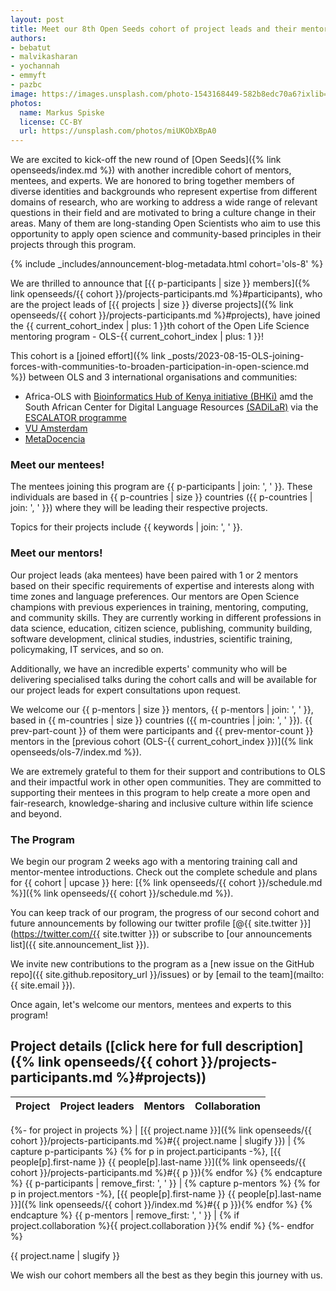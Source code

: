 ```yaml
---
layout: post
title: Meet our 8th Open Seeds cohort of project leads and their mentors
authors:
- bebatut
- malvikasharan
- yochannah
- emmyft
- pazbc
image: https://images.unsplash.com/photo-1543168449-582b8edc70a6?ixlib=rb-4.0.3&ixid=M3wxMjA3fDB8MHxwaG90by1wYWdlfHx8fGVufDB8fHx8fA%3D%3D&auto=format&fit=crop&w=2670&q=80
photos:
  name: Markus Spiske
  license: CC-BY
  url: https://unsplash.com/photos/miUKObXBpA0
---
```


We are excited to kick-off the new round of [Open Seeds]({% link openseeds/index.md %}) with another incredible cohort of mentors, mentees, and experts. We are honored to bring together members of diverse identities and backgrounds who represent expertise from different domains of research, who are working to address a wide range of relevant questions in their field and are motivated to bring a culture change in their areas. Many of them are long-standing Open Scientists who aim to use this opportunity to apply open science and community-based principles in their projects through this program.

{% include _includes/announcement-blog-metadata.html cohort='ols-8' %}

We are thrilled to announce that [{{ p-participants | size }} members]({% link openseeds/{{ cohort }}/projects-participants.md %}#participants), who are the project leads of [{{ projects | size }} diverse projects]({% link openseeds/{{ cohort }}/projects-participants.md %}#projects), have joined the {{ current_cohort_index | plus: 1 }}th cohort of the Open Life Science mentoring program - OLS-{{ current_cohort_index | plus: 1 }}!

This cohort is a [joined effort]({% link _posts/2023-08-15-OLS-joining-forces-with-communities-to-broaden-participation-in-open-science.md %}) between OLS and 3 international organisations and communities:
- Africa-OLS with [Bioinformatics Hub of Kenya initiative (BHKi)](https://bhki.org/) amd the South African Center for Digital Language Resources [(SADiLaR)](https://sadilar.org/index.php/en/) via the [ESCALATOR programme](https://escalator.sadilar.org/)
- [VU Amsterdam](https://vu.nl/en)
- [MetaDocencia](https://www.metadocencia.org/)


### Meet our mentees!

The mentees joining this program are {{ p-participants | join: ', ' }}. These individuals are based in {{ p-countries | size }} countries ({{ p-countries | join: ', ' }}) where they will be leading their respective projects.

Topics for their projects include {{ keywords | join: ', ' }}.

### Meet our mentors!

Our project leads (aka mentees) have been paired with 1 or 2 mentors based on their specific requirements of expertise and interests along with time zones and language preferences. Our mentors are Open Science champions with previous experiences in training, mentoring, computing, and community skills. They are currently working in different professions in data science, education, citizen science, publishing, community building, software development, clinical studies, industries, scientific training, policymaking, IT services, and so on.

Additionally, we have an incredible experts' community who will be delivering specialised talks during the cohort calls and will be available for our project leads for expert consultations upon request.

We welcome our {{ p-mentors | size }} mentors, {{ p-mentors | join: ', ' }}, based in {{ m-countries | size }} countries ({{ m-countries | join: ', ' }}). {{ prev-part-count }} of them were participants and {{ prev-mentor-count }} mentors in the [previous cohort (OLS-{{ current_cohort_index }})]({% link openseeds/ols-7/index.md %}). <!--They will be supported by [{{ experts | size }} experts]({% link openseeds/{{ cohort }}/index.md %}#experts).-->

We are extremely grateful to them for their support and contributions to OLS and their impactful work in other open communities. They are committed to supporting their mentees in this program to help create a more open and fair-research, knowledge-sharing and inclusive culture within life science and beyond.

### The Program

We begin our program 2 weeks ago with a mentoring training call and mentor-mentee introductions. Check out the complete schedule and plans for {{ cohort | upcase }} here: [{% link openseeds/{{ cohort }}/schedule.md %}]({% link openseeds/{{ cohort }}/schedule.md %}).

You can keep track of our program, the progress of our second cohort and future announcements by following our twitter profile [@{{ site.twitter }}](https://twitter.com/{{ site.twitter }}) or subscribe to [our announcements list]({{ site.announcement_list }}).

We invite new contributions to the program as a [new issue on the GitHub repo]({{ site.github.repository_url }}/issues) or by [email to the team](mailto:{{ site.email }}).

Once again, let's welcome our mentors, mentees and experts to this program!

## Project details ([click here for full description]({% link openseeds/{{ cohort }}/projects-participants.md %}#projects))

| Project | Project leaders | Mentors | Collaboration 
|---------|-----------------|---------|---------------|
{%- for project in projects %}
| [{{ project.name }}]({% link openseeds/{{ cohort }}/projects-participants.md %}#{{ project.name | slugify }}) | {% capture p-participants %} {% for p in project.participants -%}, [{{ people[p].first-name }} {{ people[p].last-name }}]({% link openseeds/{{ cohort }}/projects-participants.md %}#{{ p }}){% endfor %} {% endcapture %} {{ p-participants | remove_first: ', ' }} | {% capture p-mentors %} {% for p in project.mentors -%}, [{{ people[p].first-name }} {{ people[p].last-name }}]({% link openseeds/{{ cohort }}/index.md %}#{{ p }}){% endfor %} {% endcapture %} {{ p-mentors | remove_first: ', ' }} | {% if project.collaboration %}{{ project.collaboration }}{% endif %}
{%- endfor %}

{{ project.name | slugify  }}

We wish our cohort members all the best as they begin this journey with us.

